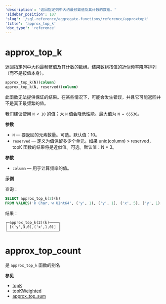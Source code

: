 ```yaml
---
'description': '返回指定列中大约最频繁值及其计数的数组。'
'sidebar_position': 107
'slug': '/sql-reference/aggregate-functions/reference/approxtopk'
'title': 'approx_top_k'
'doc_type': 'reference'
---
```



# approx_top_k

返回指定列中大约最频繁值及其计数的数组。结果数组按值的近似频率降序排列（而不是按值本身）。

```sql
approx_top_k(N)(column)
approx_top_k(N, reserved)(column)
```

此函数无法提供保证的结果。在某些情况下，可能会发生错误，并且它可能返回并不是真正最频繁的值。

我们建议使用 `N < 10` 的值；大 `N` 值会降低性能。最大值为 `N = 65536`。

**参数**

- `N` — 要返回的元素数量。可选。默认值：10。
- `reserved` — 定义为值保留多少个单元。如果 uniq(column) > reserved，topK 函数的结果将是近似值。可选。默认值：N * 3。
 
**参数**

- `column` — 用于计算频率的值。

**示例**

查询：

```sql
SELECT approx_top_k(2)(k)
FROM VALUES('k Char, w UInt64', ('y', 1), ('y', 1), ('x', 5), ('y', 1), ('z', 10));
```

结果：

```text
┌─approx_top_k(2)(k)────┐
│ [('y',3,0),('x',1,0)] │
└───────────────────────┘
```


# approx_top_count

是 `approx_top_k` 函数的别名

**参见** 

- [topK](../../../sql-reference/aggregate-functions/reference/topk.md)
- [topKWeighted](../../../sql-reference/aggregate-functions/reference/topkweighted.md)
- [approx_top_sum](../../../sql-reference/aggregate-functions/reference/approxtopsum.md)
